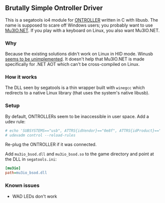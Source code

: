 ## Brutally Simple Ontroller Driver

This is a segatools io4 module for [ONTROLLER](https://www.dj-dao.com/en/ontroller) written in C with libusb. The name is supposed to scare off Windows users; you probably want to use [Mu3IO.NET](https://github.com/SirusDoma/Mu3IO.NET). If you play with a keyboard on Linux, you also want Mu3IO.NET.

### Why

Because the existing solutions didn't work on Linux in HID mode. Winusb [seems to be unimplemented](https://wiki.winehq.org/Hardware). It doesn't help that Mu3IO.NET is made specifically for .NET AOT which can't be cross-compiled on Linux.

### How it works

The DLL seen by segatools is a thin wrapper built with `winegcc` which redirects to a native Linux library (that uses the system's native libusb).

### Setup

By default, ONTROLLERs seem to be inaccessible in user space. Add a udev rule:

```sh
# echo 'SUBSYSTEMS=="usb", ATTRS{idVendor}=="0e8f", ATTRS{idProduct}=="1216", MODE="0666"' > /etc/udev/rules.d/10-ontroller.rules
# udevadm control --reload-rules
```

Re-plug the ONTROLLER if it was connected.

Add `mu3io_bsod.dll` and `mu3io_bsod.so` to the game directory and point at the DLL in `segatools.ini`:

```ini
[mu3io]
path=mu3io_bsod.dll
```

### Known issues
* WAD LEDs don't work